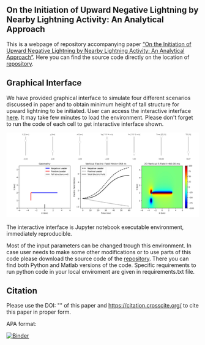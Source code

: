 ## On the Initiation of Upward Negative Lightning by Nearby Lightning Activity: An Analytical Approach
This is a webpage of repository accompanying paper [“On the Initiation of Upward Negative Lightning by Nearby Lightning Activity: An Analytical Approach”](https://www.agu.org/). Here you can find the source code directly on the location of [repository](https://github.com/IToni93/other_triggered_lightning_analytical).

## Graphical Interface
We have provided graphical interface to simulate four different scenarios discussed in paper and to obtain minimum height of tall structure for upward lightning to be initiated. User can access the interactive interface [here](https://mybinder.org/v2/gh/IToni93/other_triggered_lightning_analytical/main?filepath=main.ipynb). It may take few minutes to load the environment. Please don't forget to run the code of each cell to get interactive interface shown.

![GitHub Logo](figs/interface.jpg)

The interactive interface is Jupyter notebook executable environment, immediately reproducible.

Most of the input parameters can be changed trough this environment. In case user needs to make some other modifications or to use parts of this code please download the source code of the [repository](https://github.com/IToni93/other_triggered_lightning_analytical). There you can find both Python and Matlab versions of the code. Specific requirements to run python code in your local enviroment are given in requirements.txt file.

## Citation
Please use the DOI: "" of this paper and https://citation.crosscite.org/ to cite this paper in proper form.

APA format:

[![Binder](https://mybinder.org/badge_logo.svg)](https://mybinder.org/v2/gh/IToni93/other_triggered_lightning_analytical/main?filepath=main.ipynb)
